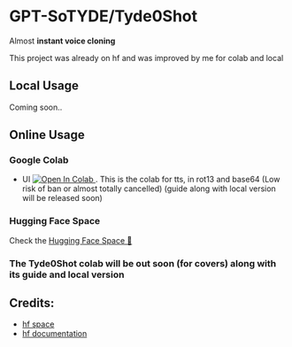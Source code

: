 # GPT-SoTYDE/Tyde0Shot
Almost **instant voice cloning**

This project was already on hf and was improved by me for colab and local

## Local Usage

Coming soon..

## Online Usage

### Google Colab
- UI <a target="_blank" href="https://colab.research.google.com/github/atdvfegerf/GPT-SoTyde_Tyde0Shot/blob/main/GPT-SoTyde.ipynb">
  <img src="https://colab.research.google.com/assets/colab-badge.svg" alt="Open In Colab"/>
</a>. This is the colab for tts, in rot13 and base64 (Low risk of ban or almost totally cancelled) (guide along with local version will be released soon)

### Hugging Face Space
Check the [Hugging Face Space 🤗](https://huggingface.co/spaces/AngeT10/GPT_SoTyde)

### The Tyde0Shot colab will be out soon (for covers) along with its guide and local version



## Credits:
- [hf space](https://huggingface.co/spaces/tonyassi/voice-clone)
- [hf documentation](https://huggingface.co/coqui/XTTS-v2)

